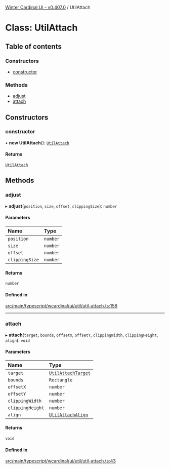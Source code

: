 [Winter Cardinal UI - v0.407.0](../index.md) / UtilAttach

# Class: UtilAttach

## Table of contents

### Constructors

- [constructor](UtilAttach.md#constructor)

### Methods

- [adjust](UtilAttach.md#adjust)
- [attach](UtilAttach.md#attach)

## Constructors

### constructor

• **new UtilAttach**(): [`UtilAttach`](UtilAttach.md)

#### Returns

[`UtilAttach`](UtilAttach.md)

## Methods

### adjust

▸ **adjust**(`position`, `size`, `offset`, `clippingSize`): `number`

#### Parameters

| Name | Type |
| :------ | :------ |
| `position` | `number` |
| `size` | `number` |
| `offset` | `number` |
| `clippingSize` | `number` |

#### Returns

`number`

#### Defined in

[src/main/typescript/wcardinal/ui/util/util-attach.ts:158](https://github.com/winter-cardinal/winter-cardinal-ui/blob/v0.407.0/src/main/typescript/wcardinal/ui/util/util-attach.ts#L158)

___

### attach

▸ **attach**(`target`, `bounds`, `offsetX`, `offsetY`, `clippingWidth`, `clippingHeight`, `align`): `void`

#### Parameters

| Name | Type |
| :------ | :------ |
| `target` | [`UtilAttachTarget`](../interfaces/UtilAttachTarget.md) |
| `bounds` | `Rectangle` |
| `offsetX` | `number` |
| `offsetY` | `number` |
| `clippingWidth` | `number` |
| `clippingHeight` | `number` |
| `align` | [`UtilAttachAlign`](../index.md#utilattachalign-1) |

#### Returns

`void`

#### Defined in

[src/main/typescript/wcardinal/ui/util/util-attach.ts:43](https://github.com/winter-cardinal/winter-cardinal-ui/blob/v0.407.0/src/main/typescript/wcardinal/ui/util/util-attach.ts#L43)
